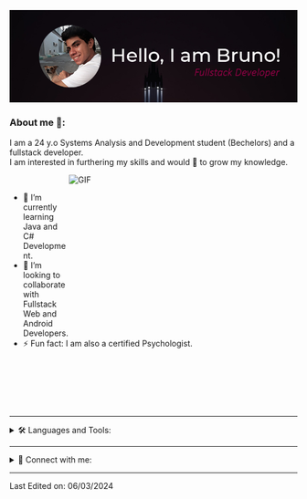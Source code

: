 ![Brunos profile banner](images/Banner.jpg)

### About me 🧑:
I am a 24 y.o Systems Analysis and Development student (Bechelors) and a fullstack developer.<br/>
I am interested in furthering my skills and would 💖 to grow my knowledge.

<img align="right" alt="GIF" src="https://owaisnoor.info/blog/wp-content/uploads/2019/03/maxresdefault.jpg" width="400" height="280" />
<br/>

<!--- 🔭 I’m currently working on Frontend Web Development & Android Development.-->
- 🌱 I’m currently learning Java and C# Development.
- 👯 I’m looking to collaborate with Fullstack Web and Android Developers.
- ⚡ Fun fact: I am also a certified Psychologist.

<br/>
<br/>
<br/>
<br/>
<br/>


---

<details>
<summary>
🛠 Languages and Tools:
</summary>
  <br/>
<code><img height="20" src="https://raw.githubusercontent.com/github/explore/80688e429a7d4ef2fca1e82350fe8e3517d3494d/topics/html/html.png"></code>
<code><img height="20" src="https://raw.githubusercontent.com/github/explore/80688e429a7d4ef2fca1e82350fe8e3517d3494d/topics/css/css.png"></code>
<code><img height="20" src="https://raw.githubusercontent.com/github/explore/80688e429a7d4ef2fca1e82350fe8e3517d3494d/topics/git/git.png"></code>
<code><img height="20" src="https://upload.wikimedia.org/wikipedia/commons/thumb/a/ae/Github-desktop-logo-symbol.svg/1024px-Github-desktop-logo-symbol.svg.png"></code>
<code><img height="20" src="https://raw.githubusercontent.com/github/explore/80688e429a7d4ef2fca1e82350fe8e3517d3494d/topics/mysql/mysql.png"></code>
<code><img height="20" src="https://upload.wikimedia.org/wikipedia/commons/thumb/9/9a/Visual_Studio_Code_1.35_icon.svg/1024px-Visual_Studio_Code_1.35_icon.svg.png"></code>
<code><img height="20" src="https://upload.wikimedia.org/wikipedia/commons/d/d2/C_Sharp_Logo_2023.svg"></code>
<code><img height="20" src="https://upload.wikimedia.org/wikipedia/en/f/f4/Docker_logo.svg"></code>
 
</details>

---

<details>
<summary> 🤝 Connect with me: </summary>  

<br/>

<a href="https://github.com/BrunoCyreno">
  <img align="left" alt="Bruno's Github" width="22px" src="https://upload.wikimedia.org/wikipedia/commons/thumb/a/ae/Github-desktop-logo-symbol.svg/1024px-Github-desktop-logo-symbol.svg.png" />
</a>

<a href="https://www.linkedin.com/in/bruno-cyreno/">
  <img align="left" alt="Bruno's Linkdein" width="22px" src="https://cdn3.iconfinder.com/data/icons/inficons/512/linkedin.png" />
</a>

<br/>

</details>

<!-- ### ✨ My Projects:
  
<a href="https://github.com/BrunoCyreno/The_Odin_Project/tree/main/Project-Recipes"> -->
---
Last Edited on: 06/03/2024
